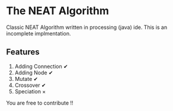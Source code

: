 # The NEAT Algorithm

Classic NEAT Algorithm written in processing (java) ide.
This is an incomplete implmentation.

## Features
  1. Adding Connection ✔
  2. Adding Node       ✔
  3. Mutate            ✔
  4. Crossover         ✔
  5. Speciation        ×

You are free to contribute !!
